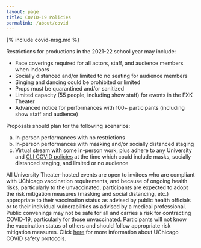 ```yaml
---
layout: page
title: COVID-19 Policies
permalink: /about/covid
---
```


{% include covid-msg.md %}

Restrictions for productions in the 2021-22 school year may include:

* Face coverings required for all actors, staff, and audience members when indoors
* Socially distanced and/or limited to no seating for audience members
* Singing and dancing could be prohibited or limited
* Props must be quarantined and/or sanitized
* Limited capacity (55 people, including show staff) for events in the FXK Theater
* Advanced notice for performances with 100+ participants (including show staff and audience)

Proposals should plan for the following scenarios:
<ol type="a">
  <li>In-person performances with no restrictions</li>
  <li>In-person performances with masking and/or socially distanced staging</li>
  <li>Virtual stream with some in-person work, plus adhere to any University and <a href="https://leadership.uchicago.edu/registered-student-organizations/autumn-quarter-2021-updates/">CLI COVID policies</a> at the time which could include masks, socially distanced staging, and limited or no audience</li>
</ol>

All University Theater-hosted events are open to invitees who are compliant with UChicago vaccination requirements, and because of ongoing health risks, particularly to the unvaccinated, participants are expected to adopt the risk mitigation measures (masking and social distancing, etc.) appropriate to their vaccination status as advised by public health officials or to their individual vulnerabilities as advised by a medical professional. Public convenings may not be safe for all and carries a risk for contracting COVID-19, particularly for those unvaccinated. Participants will not know the vaccination status of others and should follow appropriate risk mitigation measures. Click [here](https://leadership.uchicago.edu/registered-student-organizations/autumn-quarter-2021-updates/in-person-event-procedures/) for more information about UChicago COVID safety protocols. 